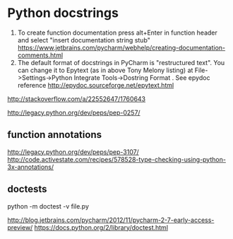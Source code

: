 Python docstrings
=================

1) To create function documentation press alt+Enter in function header and select "insert documentation string stub" https://www.jetbrains.com/pycharm/webhelp/creating-documentation-comments.html 
2) The default format of docstrings in PyCharm is "restructured text". You can change it to Epytext (as in above Tony Melony listing) at File->Settings->Python Integrate Tools->Dostring Format . See epydoc reference http://epydoc.sourceforge.net/epytext.html

http://stackoverflow.com/a/22552647/1760643

http://legacy.python.org/dev/peps/pep-0257/

function annotations
--------------------

http://legacy.python.org/dev/peps/pep-3107/
http://code.activestate.com/recipes/578528-type-checking-using-python-3x-annotations/

doctests
--------

python -m doctest -v file.py

http://blog.jetbrains.com/pycharm/2012/11/pycharm-2-7-early-access-preview/
https://docs.python.org/2/library/doctest.html
